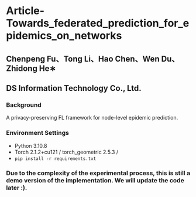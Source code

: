 #  Article- Towards_federated_prediction_for_epidemics_on_networks
## Chenpeng Fu、Tong Li、Hao Chen、Wen Du、Zhidong He∗  
## DS Information Technology Co., Ltd.
### Background
A privacy-preserving FL framework for node-level epidemic prediction.

### Environment Settings
- Python 3.10.8
- Torch 2.1.2+cu121 / torch_geometric 2.5.3 / 
- `pip install -r requirements.txt`

### Due to the complexity of the experimental process, this is still a demo version of the implementation. We will update the code later :).


